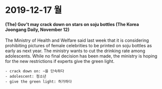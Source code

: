 # 2019-12-17 월

#### (The) Gov't may crack down on stars on soju bottles (The Korea Joongang Daily, November 12)

The Ministry of Health and Welfare said last week that it is considering prohibiting pictures of female celebrities to be printed on soju bottles as early as next year. The ministry wants to cut the drinking rate among adolescents. While no final decision has been made, the ministry is hoping for the new restrictions if experts give the green light.

    - crack down on: ~을 단속하다
    - adolescent: 청소년
    - give the green light: 허가하다
